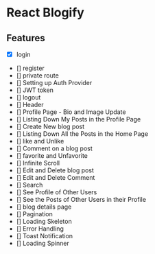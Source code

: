 # React Blogify


## Features

- [x] login
- [] register
- [] private route
- [] Setting up Auth Provider
- [] JWT token
- [] logout
- [] Header
- [] Profile Page - Bio and Image Update
- [] Listing Down My Posts in the Profile Page
- [] Create New blog post
- [] Listing Down All the Posts in the Home Page
- [] like and Unlike
- [] Comment on a blog post
- [] favorite and Unfavorite
- [] Infinite Scroll
- [] Edit and Delete blog post
- [] Edit and Delete Comment
- [] Search
- [] See Profile of Other Users
- [] See the Posts of Other Users in their Profile
- [] blog details page
- [] Pagination
- [] Loading Skeleton
- [] Error Handling
- [] Toast Notification
- [] Loading Spinner
